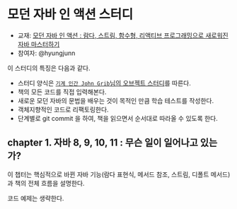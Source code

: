 # 모던 자바 인 액션 스터디

* 교재: [모던 자바 인 액션 : 람다, 스트림, 함수형, 리액티브 프로그래밍으로 새로워진 자바 마스터하기
  ](https://m.hanbit.co.kr/store/books/book_view.html?p_code=B4926602499)
* 참여자: @hyungjunn

이 스터디의 특징은 다음과 같다.

* 스터디 양식은 [`기계 인간 John Grib`님의 오브젝트 스터디](https://github.com/johngrib/study-objects)를 따른다.
* 책의 모든 코드를 직접 입력해본다.
* 새로운 모던 자바의 문법을 배우는 것이 목적인 만큼 학습 테스트를 작성한다.
* 객체지향적인 코드로 리팩토링한다.
* 단계별로 git commit 을 하여, 책을 읽으면서 순서대로 따라올 수 있도록 한다.

## chapter 1. 자바 8, 9, 10, 11 : 무슨 일이 일어나고 있는가?

이 챕터는 핵심적으로 바뀐 자바 기능(람다 표현식, 메서드 참조, 스트림, 디폴트 메서드)과 책의 전체 흐름을 설명한다.

코드 예제는 생략한다.
